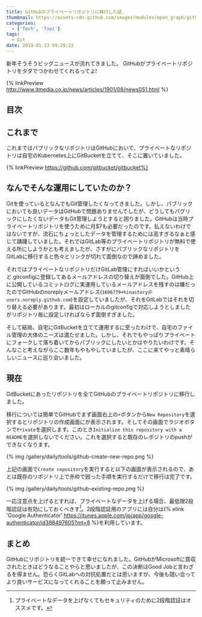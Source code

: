 ```yaml
---
title: GitHubのプライベートリポジトリに移行した話
thumbnail: https://assets-cdn.github.com/images/modules/open_graph/github-mark.png
categories:
  - ['Tech', 'Tool']
tags:
  - Git
date: 2019-01-13 09:29:23
---
```


新年そうそうビッグニュースが流れてきました。
GitHubがプライベートリポジトリをタダでつかわせてくれるってよ!

{% linkPreview http://www.itmedia.co.jp/news/articles/1901/08/news051.html %}

<!-- more -->

## 目次
<!-- toc -->

## これまで

これまではパブリックなリポジトリはGitHubにおいて、プライベートなリポジトリは自宅のKubernetes上にGitBucketを立てて、そこに置いていました。

{% linkPreview https://github.com/gitbucket/gitbucket%}

## なんでそんな運用にしていたのか？

Gitを使っているとなんでもGit管理したくなってきました。しかし、パブリックにおいても良いデータはGitHubで問題ありませんでしたが、どうしてもパグリックにしたくないデータもGit管理しようとすると困りました。GitHubは当時プライベートリポジトリを使うために月$7も必要だったのです。払えないわけではないですが、流石にちょっとしたデータを管理するためには高すぎるなぁと感じて躊躇していました。それではGitLab等のプライベートリポジトリが無料で使える所にしようかとも考えましたが、さすがにパブリックなリポジトリをGitLabに移行すると色々とリンクが切れて面倒なので諦めました。

それではプライベートなリポジトリだけGitLab管理にすればいいかというと.gitconfigに登録してあるメールアドレスの切り替えが面倒でした。GitHub上に公開しているコミットログに実運用しているメールアドレスを残すのは嫌だったのでGitHubのnoreplyメールアドレス(`1696779+hinastory＠users.noreply.github.com`)を設定していましたが、それをGitLabではそれを切り替える必要があります。最初はローカルのgitconfigで対応しようとしましたがリポジトリ毎に設定しければならず面倒すぎました。

そして結局、自宅にGitBucketを立てて運用するに至ったわけで、自宅のファイル管理の大体のニーズは満たせました。しかし、それでもやっぱりプライベートにフォークして落ち着いてからパブリックにしたいとかはやりたいわけです。そんなこと考えながらここ数年もやもやしていましたが、ここに来てやっと素晴らしいニュースに巡り会いました。

## 現在

GitBucketにあったリポジトリを全てGitHubのプライベートリポジトリに移行しました。

移行については簡単でGitHubでまず画面右上の`+`ボタンから`New Repository`を選択するとリポジトリの作成画面にが表示されます。そしてその画面でラジオボタンで`Private`を選択します。このとき`Initialize this repository with a README`を選択しないでください。これを選択すると既存のレポジトリのpushができなくなります。

{% img /gallery/daily/tools/github-create-new-repo.png %}

上記の画面で`Create repository`を実行すると以下の画面が表示されるので、あとは既存のリポジトリ上で赤枠で囲った手順を実行するだけで移行は完了です。

{% img /gallery/daily/tools/github-existing-repo.png %}

一応注意点を上げるとすれば、プライベートなデータを上げる場合、最低限2段階認証は有効にしておくべきす[^1]。2段階認証用のアプリには自分は{% elink 'Google Authenticator'  https://itunes.apple.com/jp/app/google-authenticator/id388497605?mt=8 %}を利用しています。

[^1]: プライベートなデータを上げなくてもセキュリティのために2段階認証はオススメです。

## まとめ

GitHubにリポジトリを統一できて幸せになれました。GitHubがMicrosoftに買収されたときはどうなることやらと思いましたが、この決断はGood Jobと言わざるを得ません。恐らくGitLabへの対抗処置だとは思いますが、今後も競い合ってより良いサービスになってくれることを願って止みません。